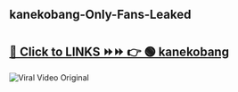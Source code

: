 
 ## kanekobang-Only-Fans-Leaked

# <h2><a href="https://clipsfans.com/kanekobang&ref=git">🔗 Click to LINKS ⏩⏩ 👉 🟢 kanekobang </a></h2>

<a href="https://clipsfans.com/kanekobang&ref=git" rel="nofollow" data-target="animated-image.originalLink"><img src="https://i.ibb.co.com/xMMVF88/686577567.gif" alt="Viral Video Original" style="max-width: 100%; display: inline-block;" data-target="animated-image.originalImage"></a>
